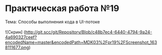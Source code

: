 Практическая работа №19
=========================
Тема: Способы выполнения кода в UI-потоке
<br>
<br>
![Скрин] (http://git.scc/git/Repository/Blob/c48b7ec4-6440-4794-9a24-4a690327ceef?encodedName=master&encodedPath=MDK03%2Fpr19%2FScreenshot_1638111677.png)

